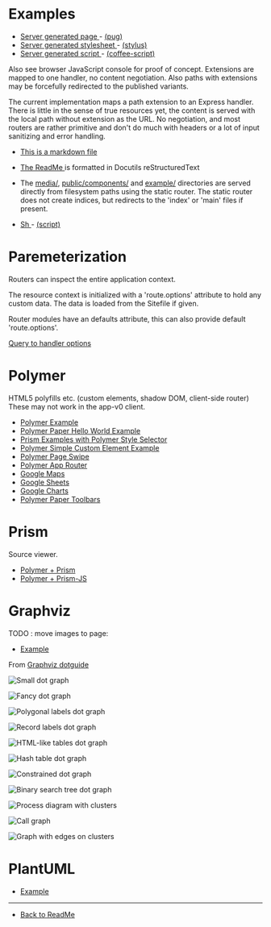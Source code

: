 Examples
========

- [ Server generated page ](./server-generated-page) - [(pug)](./server-generated-page.pug)
- [ Server generated stylesheet ](./server-generated-stylesheet) - [(stylus)](./server-generated-stylesheet.styl)
- [ Server generated script ](./server-generated-javascript) - [(coffee-script)](./server-generated-javascript.coffee)


Also see browser JavaScript console for proof of concept.
Extensions are mapped to one handler, no content negotiation.
Also paths with extensions may be forcefully redirected to the published
variants.

The current implementation maps a path extension to an Express handler. There is
little in the sense of true resources yet, the content is served with the local
path without extension as the URL. No negotiation, and most routers are rather
primitive and don't do much with headers or a lot of input sanitizing and error
handling.

- [ This is a markdown file ](./main.md)
- [ The ReadMe ](/ReadMe.rst) is formatted in Docutils reStructuredText
- The [media/](/media/), [public/components/](/components/) and [example/](/example/) directories are served directly from filesystem paths using the static router. The static router does not create indices, but redirects to the 'index' or 'main' files if present.

- [ Sh ](./sh-script) - [(script)](./sh-script.sh)


# Paremeterization

Routers can inspect the entire application context.

The resource context is initialized with a 'route.options' attribute to hold any
custom data. The data is loaded from the Sitefile if given.

Router modules have an defaults attribute, this can also provide 
default 'route.options'.


[Query to handler options](/Sitefile/debug?pretty=true&bar[baz]=foo)



# Polymer

HTML5 polyfills etc. (custom elements, shadow DOM, client-side router)
These may not work in the app-v0 client.

- [ Polymer Example ](./polymer-example)
- [ Polymer Paper Hello World Example ](./polymer-paper-hello-world#sf:xref:.main)
- [ Prism Examples with Polymer Style Selector ](./prism)
- [ Polymer Simple Custom Element Example ](./polymer-custom)
- [ Polymer Page Swipe](./polymer-page-swipe)
- [ Polymer App Router ](./polymer-app-router)
- [ Google Maps ](./gwc-map-1#sf:xref:.main)
- [ Google Sheets ](./gwc-sheets-1#sf:xref:.main)
- [ Google Charts ](./gwc-charts-1#sf:xref:.main)
- [ Polymer Paper Toolbars ](./polymer-paper-toolbar#sf:xref:.main)


# Prism

Source viewer.

- [ Polymer + Prism ](./prism)
- [ Polymer + Prism-JS ](./prism-js)


# Graphviz

TODO : move images to page:

- [ Example ](./plantuml)

From [ Graphviz dotguide ](http://www.graphviz.org/pdf/dotguide.pdf)

![ Small dot graph ](./graphviz-small-graph.dot.png "Small diagram")

![ Fancy dot graph ](./graphviz-fancy-graph.dot.png "Fancy diagram")

![ Polygonal labels dot graph ](./graphviz-polygonal-labels-graph.dot.png "Diagram with polygonal labels")

![ Record labels dot graph ](./graphviz-record-labels-graph.dot.png "Diagram with record labels")

![ HTML-like tables dot graph ](./graphviz-html-labels-graph.dot.png "Diagram with html labels")

![ Hash table dot graph ](./graphviz-hash-table-graph.dot.png)

![ Constrained dot graph ](./graphviz-constrained-graph.dot.png)

![ Binary search tree dot graph ](./graphviz-binary-search-tree-graph.dot.png)

![ Process diagram with clusters ](./graphviz-process-cluster-graph.dot.png)

![ Call graph ](./graphviz-call-graph.dot.png)

![ Graph with edges on clusters ](./graphviz-edge-cluster-graph.dot.png)


# PlantUML

- [ Example ](./plantuml)


***

- [ Back to ReadMe ](/ReadMe)


